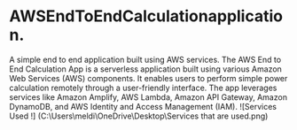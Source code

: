 # AWSEndToEndCalculationapplication.
A simple end to end application built using AWS services.
The AWS End to End Calculation App is a serverless application built using various Amazon Web Services (AWS) components. It enables users to perform  simple power calculation remotely through a user-friendly interface. The app leverages services like Amazon Amplify, AWS Lambda, Amazon API Gateway, Amazon DynamoDB, and AWS Identity and Access Management (IAM).
![Services Used !] (C:\Users\meldi\OneDrive\Desktop\Services that are used.png)
